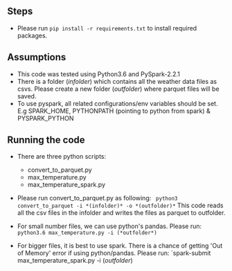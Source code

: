 ## Steps 

* Please run `pip install -r requirements.txt` to install required packages.


## Assumptions
* This code was tested using Python3.6 and PySpark-2.2.1
* There is a folder (*infolder*) which contains all the weather data files as csvs. Please create a new folder (*outfolder*) where parquet files will be saved.
* To use pyspark, all related configurations/env variables should be set. E.g SPARK_HOME, PYTHONPATH (pointing to python from spark) & PYSPARK_PYTHON


## Running the code
* There are three python scripts:
    - convert_to_parquet.py
    - max_temperature.py
    - max_temperature_spark.py
    
* Please run convert_to_parquet.py as following:
` python3 convert_to_parquet -i *(infolder)* -o *(outfolder)*`
  This code reads all the csv files in the infolder and writes the files as parquet to outfolder.

* For small number files, we can use python's pandas. Please run:
` python3.6 max_temperature.py -i (*outfolder*)`

* For bigger files, it is best to use spark. There is a chance of getting 'Out of Memory' error if using python/pandas. Please run:
`spark-submit max_temperature_spark.py -i (*outfolder*)
